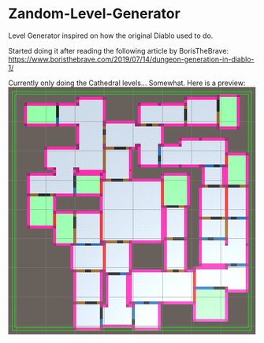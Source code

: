 # Zandom-Level-Generator
Level Generator inspired on how the original Diablo used to do.

Started doing it after reading the following article by BorisTheBrave: https://www.boristhebrave.com/2019/07/14/dungeon-generation-in-diablo-1/

Currently only doing the Cathedral levels... Somewhat. Here is a preview:
![Preview image](https://raw.githubusercontent.com/Zem1991/Zandom-Level-Generator/master/Assets/Screenshots/ZLG%20example.png)
